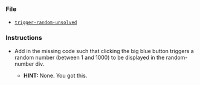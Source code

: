### File

* [`trigger-random-unsolved`](Unsolved/trigger-random-unsolved.html)

### Instructions

* Add in the missing code such that clicking the big blue button triggers a random number (between 1 and 1000) to be displayed in the random-number div.

  * **HINT:** None. You got this.
